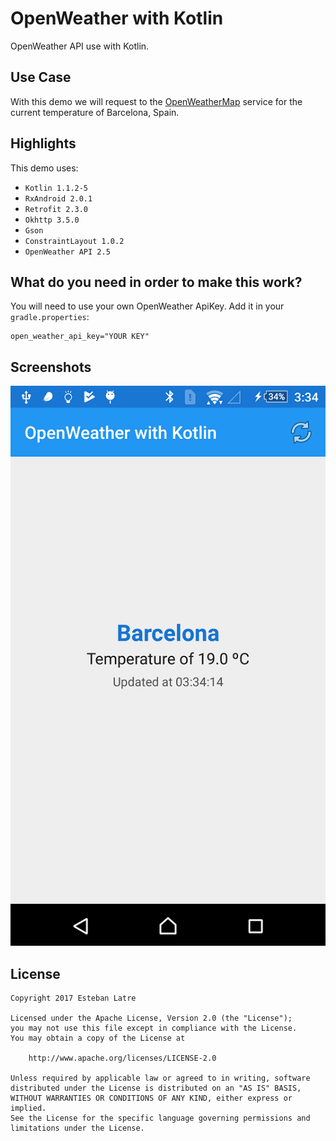 # OpenWeather with Kotlin

OpenWeather API use with Kotlin.

## Use Case

With this demo we will request to the [OpenWeatherMap](http://openweathermap.org/) service for the current temperature of Barcelona, Spain.

## Highlights

This demo uses:

+ `Kotlin 1.1.2-5`
+ `RxAndroid 2.0.1`
+ `Retrofit 2.3.0`
+ `Okhttp 3.5.0`
+ `Gson`
+ `ConstraintLayout 1.0.2`
+ `OpenWeather API 2.5`

## What do you need in order to make this work?

You will need to use your own OpenWeather ApiKey. Add it in your `gradle.properties`:

```
open_weather_api_key="YOUR KEY"
```

## Screenshots

![Screenshot](art/device-2017-06-30-032036.png)

## License

    Copyright 2017 Esteban Latre

    Licensed under the Apache License, Version 2.0 (the "License");
    you may not use this file except in compliance with the License.
    You may obtain a copy of the License at

        http://www.apache.org/licenses/LICENSE-2.0

    Unless required by applicable law or agreed to in writing, software
    distributed under the License is distributed on an "AS IS" BASIS,
    WITHOUT WARRANTIES OR CONDITIONS OF ANY KIND, either express or implied.
    See the License for the specific language governing permissions and
    limitations under the License.
